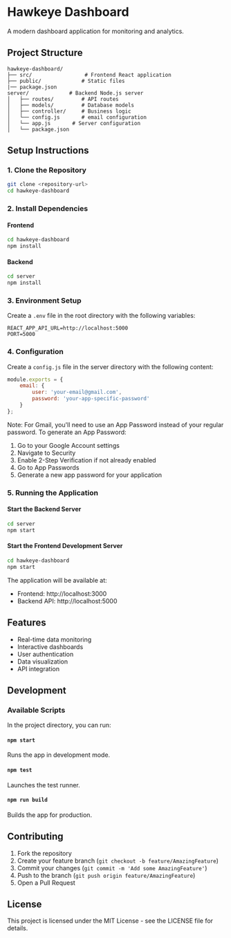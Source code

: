 # Hawkeye Dashboard

A modern dashboard application for monitoring and analytics.

## Project Structure

```
hawkeye-dashboard/
├── src/                 # Frontend React application
├── public/             # Static files
|── package.json
server/             # Backend Node.js server
│   ├── routes/         # API routes
│   ├── models/         # Database models
│   ├── controller/     # Business logic
│   └── config.js       # email configuration
│   └── app.js       # Server configuration
│   └── package.json       

```

## Setup Instructions

### 1. Clone the Repository
```bash
git clone <repository-url>
cd hawkeye-dashboard
```

### 2. Install Dependencies

#### Frontend
```bash
cd hawkeye-dashboard
npm install
```

#### Backend
```bash
cd server
npm install
```

### 3. Environment Setup

Create a `.env` file in the root directory with the following variables:
```
REACT_APP_API_URL=http://localhost:5000
PORT=5000
```

### 4. Configuration

Create a `config.js` file in the server directory with the following content:
```javascript
module.exports = {
    email: {
        user: 'your-email@gmail.com',
        password: 'your-app-specific-password'
    }
};
```

Note: For Gmail, you'll need to use an App Password instead of your regular password. To generate an App Password:
1. Go to your Google Account settings
2. Navigate to Security
3. Enable 2-Step Verification if not already enabled
4. Go to App Passwords
5. Generate a new app password for your application

### 5. Running the Application

#### Start the Backend Server
```bash
cd server
npm start
```

#### Start the Frontend Development Server
```bash
cd hawkeye-dashboard
npm start
```

The application will be available at:
- Frontend: http://localhost:3000
- Backend API: http://localhost:5000

## Features

- Real-time data monitoring
- Interactive dashboards
- User authentication
- Data visualization
- API integration

## Development

### Available Scripts

In the project directory, you can run:

#### `npm start`
Runs the app in development mode.

#### `npm test`
Launches the test runner.

#### `npm run build`
Builds the app for production.

## Contributing

1. Fork the repository
2. Create your feature branch (`git checkout -b feature/AmazingFeature`)
3. Commit your changes (`git commit -m 'Add some AmazingFeature'`)
4. Push to the branch (`git push origin feature/AmazingFeature`)
5. Open a Pull Request

## License

This project is licensed under the MIT License - see the LICENSE file for details.
